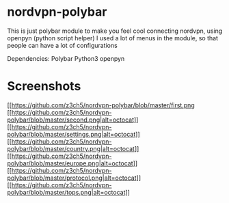 # nordvpn-polybar
This is just polybar module to make you feel cool connecting nordvpn, using openpyn (python script helper)
I used a lot of menus in the module, so that people can have a lot of configurations


Dependencies:
Polybar
Python3
openpyn

# Screenshots
[[https://github.com/z3ch5/nordvpn-polybar/blob/master/first.png
[[https://github.com/z3ch5/nordvpn-polybar/blob/master/second.png|alt=octocat]]
[[https://github.com/z3ch5/nordvpn-polybar/blob/master/settings.png|alt=octocat]]
[[https://github.com/z3ch5/nordvpn-polybar/blob/master/country.png|alt=octocat]]
[[https://github.com/z3ch5/nordvpn-polybar/blob/master/europe.png|alt=octocat]]
[[https://github.com/z3ch5/nordvpn-polybar/blob/master/protocol.png|alt=octocat]]
[[https://github.com/z3ch5/nordvpn-polybar/blob/master/tops.png|alt=octocat]]





